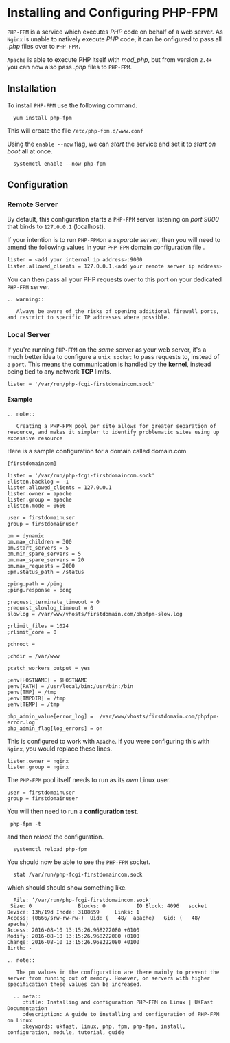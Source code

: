# Installing and Configuring PHP-FPM

`PHP-FPM` is a service which executes *PHP* code on behalf of a web server. As `Nginx` is unable to natively execute *PHP* code, it can be onfigured to pass all *.php* files over to `PHP-FPM.`

`Apache` is able to execute PHP itself with *mod_php*, but from version `2.4+` you can now also pass *.php* files to `PHP-FPM`.

## Installation

To install `PHP-FPM` use the following command.

```console
  yum install php-fpm
```

This will create the file `/etc/php-fpm.d/www.conf`

Using the `enable --now` flag, we can *start* the service and set it to *start on boot* all at once.

```console
  systemctl enable --now php-fpm
```

## Configuration

### Remote Server 

By default, this configuration starts a `PHP-FPM` server listening on *port 9000* that binds to `127.0.0.1` (localhost).

If your intention is to run `PHP-FPM`on a *separate server*, then you will need to amend the following values in your `PHP-FPM` domain configuration file .

```bash
listen = <add your internal ip address>:9000
listen.allowed_clients = 127.0.0.1,<add your remote server ip address>
```
 You can then pass all your PHP requests over to this port on your dedicated `PHP-FPM` server.

```eval_rst
.. warning::

   Always be aware of the risks of opening additional firewall ports, and restrict to specific IP addresses where possible.

```

### Local Server
If you're running `PHP-FPM` on the *same* server as your web server, it's a much better idea to configure a `unix socket` to pass requests to, instead of a `port`. This means the communication is handled by the **kernel**, instead being tied to any network **TCP** limits.

```
listen = '/var/run/php-fcgi-firstdomaincom.sock'
```
#### Example

```eval_rst
.. note::

   Creating a PHP-FPM pool per site allows for greater separation of resource, and makes it simpler to identify problematic sites using up excessive resource

 ```

 Here is a sample configuration for a domain called domain.com

```console
[firstdomaincom]

listen = '/var/run/php-fcgi-firstdomaincom.sock'
;listen.backlog = -1
listen.allowed_clients = 127.0.0.1
listen.owner = apache
listen.group = apache
;listen.mode = 0666

user = firstdomainuser
group = firstdomainuser

pm = dynamic
pm.max_children = 300
pm.start_servers = 5
pm.min_spare_servers = 5
pm.max_spare_servers = 20
pm.max_requests = 2000
;pm.status_path = /status

;ping.path = /ping
;ping.response = pong

;request_terminate_timeout = 0
;request_slowlog_timeout = 0
slowlog = /var/www/vhosts/firstdomain.com/phpfpm-slow.log

;rlimit_files = 1024
;rlimit_core = 0

;chroot =

;chdir = /var/www

;catch_workers_output = yes

;env[HOSTNAME] = $HOSTNAME
;env[PATH] = /usr/local/bin:/usr/bin:/bin
;env[TMP] = /tmp
;env[TMPDIR] = /tmp
;env[TEMP] = /tmp

php_admin_value[error_log] =  /var/www/vhosts/firstdomain.com/phpfpm-error.log
php_admin_flag[log_errors] = on
```

This is configured to work with `Apache`. If you were configuring this with `Nginx`, you would replace these lines.

```console
listen.owner = nginx
listen.group = nginx
```

The `PHP-FPM` pool itself needs to run as its *own* Linux user.

```console
user = firstdomainuser
group = firstdomainuser
```

You will then need to run a **configuration test**.

```console
 php-fpm -t
```

and then *reload* the configuration.

```console
  systemctl reload php-fpm
```

You should now be able to see the `PHP-FPM` socket.

```console
  stat /var/run/php-fcgi-firstdomaincom.sock
```

 which should should show something like.

 ```console
   File: ‘/var/run/php-fcgi-firstdomaincom.sock'
  Size: 0               Blocks: 0          IO Block: 4096   socket
Device: 13h/19d Inode: 3108659     Links: 1
Access: (0666/srw-rw-rw-)  Uid: (   48/  apache)   Gid: (   48/  apache)
Access: 2016-08-10 13:15:26.968222080 +0100
Modify: 2016-08-10 13:15:26.968222080 +0100
Change: 2016-08-10 13:15:26.968222080 +0100
 Birth: -
```

```eval_rst
.. note::

   The pm values in the configuration are there mainly to prevent the server from running out of memory. However, on servers with higher specification these values can be increased.

```

```eval_rst
  .. meta::
     :title: Installing and configuration PHP-FPM on Linux | UKFast Documentation
     :description: A guide to installing and configuration of PHP-FPM on Linux
     :keywords: ukfast, linux, php, fpm, php-fpm, install, configuration, module, tutorial, guide
